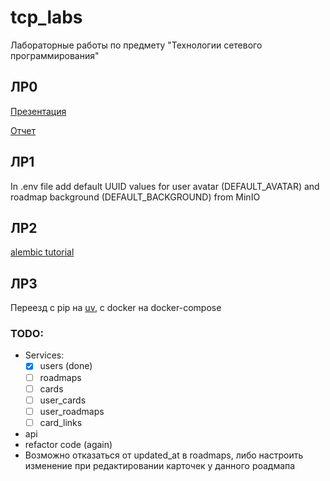 # tcp_labs

Лабораторные работы по предмету "Технологии сетевого программирования"

## ЛР0

[Презентация](https://docs.google.com/presentation/d/17_LZ12iUvj4OtdCWVxXDk7pI9Y-ayiKdLRb19UnVCOQ/edit?usp=sharing)

[Отчет](https://docs.google.com/document/d/1LPiKWnQ9E7KnppfHBw2JA64IY4K4KiiCK2GvF-Naf_k/edit?usp=sharing)

## ЛР1

In .env file add default UUID values for user avatar (DEFAULT_AVATAR) and roadmap background (DEFAULT_BACKGROUND) from MinIO

## ЛР2

[alembic tutorial](src/migrations/alembic_tutorial.md)

## ЛР3

Переезд с pip на [uv](uv.md), с docker на docker-compose

### TODO:

* Services:
  * [X] users (done)
  * [ ] roadmaps
  * [ ] cards
  * [ ] user_cards
  * [ ] user_roadmaps
  * [ ] card_links
* api
* refactor code (again)
* Возможно отказаться от updated_at в roadmaps, либо настроить изменение при редактировании карточек у данного роадмапа
